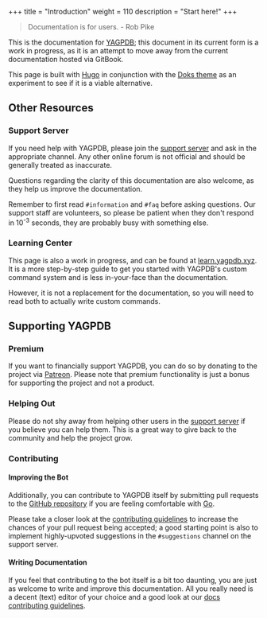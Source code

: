 +++
title = "Introduction"
weight = 110
description = "Start here!"
+++

> Documentation is for users. - Rob Pike

This is the documentation for [YAGPDB](https://yagpdb.xyz); this document in its current form is a work in progress, as
it is an attempt to move away from the current documentation hosted via GitBook.

This page is built with [Hugo](https://gohugo.io/) in conjunction with the [Doks theme](https://getdoks.org) as an
experiment to see if it is a viable alternative.

## Other Resources

### Support Server

If you need help with YAGPDB, please join the [support server](https://discord.gg/4udtcA5) and ask in the appropriate
channel. Any other online forum is not official and should be generally treated as inaccurate.

Questions regarding the clarity of this documentation are also welcome, as they help us improve the documentation.

Remember to first read `#information` and `#faq` before asking questions. Our support staff are volunteers, so please be
patient when they don't respond in 10<sup>-3</sup> seconds, they are probably busy with something else.

### Learning Center

This page is also a work in progress, and can be found at [learn.yagpdb.xyz](https://learn.yagpdb.xyz). It is a more
step-by-step guide to get you started with YAGPDB's custom command system and is less in-your-face than the
documentation.

However, it is not a replacement for the documentation, so you will need to read both to actually write custom commands.

## Supporting YAGPDB

### Premium

If you want to financially support YAGPDB, you can do so by donating to the project via [Patreon](https://patreon.com/yagpdb).
Please note that premium functionality is just a bonus for supporting the project and not a product.

### Helping Out

Please do not shy away from helping other users in the [support server](https://discord.gg/4udtcA5) if you believe you
can help them. This is a great way to give back to the community and help the project grow.

### Contributing

<!-- TODO: maybe add a guide for selfhosting? -->

#### Improving the Bot

Additionally, you can contribute to YAGPDB itself by submitting pull requests to the [GitHub repository](https://botlabs-gg/yagpdb)
if you are feeling comfortable with [Go](https://golang.org/).

Please take a closer look at the [contributing guidelines](https://github.com/botlabs-gg/yagpdb/blob/master/CONTRIBUTING.md)
to increase the chances of your pull request being accepted; a good starting point is also to implement highly-upvoted
suggestions in the `#suggestions` channel on the support server.

#### Writing Documentation

If you feel that contributing to the bot itself is a bit too daunting, you are just as welcome to write and improve this
documentation. All you really need is a decent (text) editor of your choice and a good look at our [docs contributing
guidelines](https://github.com/botlabs-gg/yagpdb-docs-v2/blob/master/.github/CONTRIBUTING.md).
